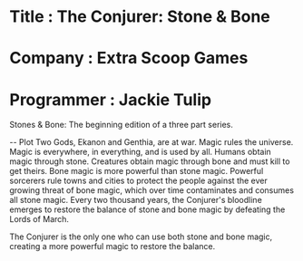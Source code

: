 # Title       : The Conjurer: Stone & Bone
# Company     : Extra Scoop Games
# Programmer  : Jackie Tulip

Stones & Bone: The beginning edition of a three part series.

-- Plot
Two Gods, Ekanon and Genthia, are at war. Magic rules the universe. Magic is everywhere, in everything, and is used by
all. Humans obtain magic through stone. Creatures obtain magic through bone and must kill to get theirs. 
Bone magic is more powerful than stone magic. Powerful sorcerers rule towns and cities to protect the people against the
ever growing threat of bone magic, which over time contaminates and consumes all stone magic. Every two thousand years, 
the Conjurer's bloodline emerges to restore the balance of stone and bone magic by defeating the Lords of March.

The Conjurer is the only one who can use both stone and bone magic, creating a more powerful magic to restore the balance.
